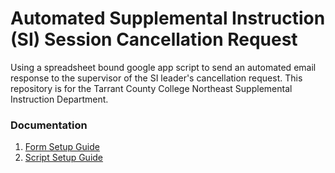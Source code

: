 # __Automated__ Supplemental Instruction (SI) Session Cancellation Request

Using a spreadsheet bound google app script to send an automated email
response to the supervisor of the SI leader's cancellation request. This
repository is for the Tarrant County College Northeast Supplemental
Instruction Department.

### Documentation
1. [Form Setup Guide](/Forms/readme.md)
2. [Script Setup Guide](/Scripts/readme.md)
